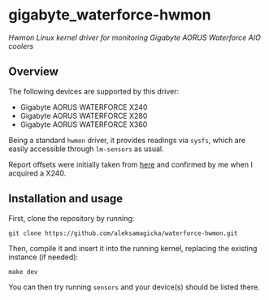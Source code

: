 # gigabyte_waterforce-hwmon

_Hwmon Linux kernel driver for monitoring Gigabyte AORUS Waterforce AIO coolers_

## Overview

The following devices are supported by this driver:

* Gigabyte AORUS WATERFORCE X240
* Gigabyte AORUS WATERFORCE X280
* Gigabyte AORUS WATERFORCE X360

Being a standard `hwmon` driver, it provides readings via `sysfs`, which are easily accessible through `lm-sensors` as usual.

Report offsets were initially taken from [here](https://github.com/namidairo/liquidctl/commit/a56db61350d01db8c3a008bb8816d870f6f2350d)
and confirmed by me when I acquired a X240.

## Installation and usage

First, clone the repository by running:

```commandline
git clone https://github.com/aleksamagicka/waterforce-hwmon.git
```

Then, compile it and insert it into the running kernel, replacing the existing instance (if needed):

```commandline
make dev
```

You can then try running `sensors` and your device(s) should be listed there.
